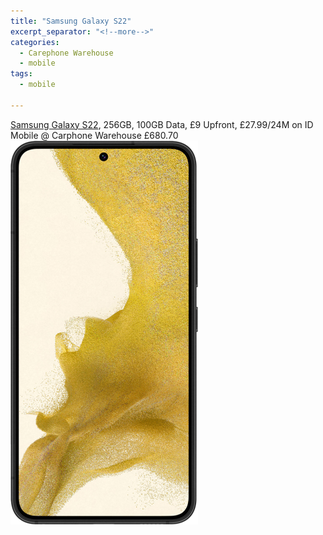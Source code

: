 ```yaml
---
title: "Samsung Galaxy S22"
excerpt_separator: "<!--more-->"
categories:
  - Carephone Warehouse
  - mobile
tags:
  - mobile

---
```

[Samsung Galaxy S22](https://www.carphonewarehouse.com/samsung-galaxy-s22-256gb-phantom-black/deals?tariffcode=IDM5X270&amp;giftcode=IDMIDCON&amp;productcode=IDMS22256BLA), 256GB, 100GB Data, £9 Upfront, £27.99/24M on ID Mobile @
Carphone Warehouse
£680.70
<img src="/assets/images/s22.png" alt="Samsung Galaxy S22" class="align-left">

<!--more-->
